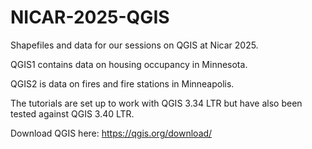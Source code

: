 # NICAR-2025-QGIS
Shapefiles and data for our sessions on QGIS at Nicar 2025.

QGIS1 contains data on housing occupancy in Minnesota.

QGIS2 is data on fires and fire stations in Minneapolis.

The tutorials are set up to work with QGIS 3.34 LTR but have also been tested against QGIS 3.40 LTR.

Download QGIS here: https://qgis.org/download/
